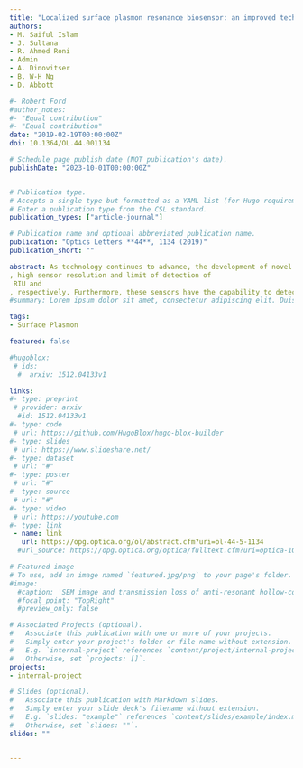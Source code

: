 ```yaml
---
title: "Localized surface plasmon resonance biosensor: an improved technique for SERS response intensification"
authors:
- M. Saiful Islam
- J. Sultana
- R. Ahmed Roni
- Admin
- A. Dinovitser
- B. W-H Ng
- D. Abbott

#- Robert Ford
#author_notes:
#- "Equal contribution"
#- "Equal contribution"
date: "2019-02-19T00:00:00Z"
doi: 10.1364/OL.44.001134

# Schedule page publish date (NOT publication's date).
publishDate: "2023-10-01T00:00:00Z"


# Publication type.
# Accepts a single type but formatted as a YAML list (for Hugo requirements).
# Enter a publication type from the CSL standard.
publication_types: ["article-journal"]

# Publication name and optional abbreviated publication name.
publication: "Optics Letters **44**, 1134 (2019)"
publication_short: ""

abstract: As technology continues to advance, the development of novel sensing systems opens new possibilities for low-cost, practical biosensing applications. In this Letter, we demonstrate a localized surface plasmon resonance system that combines both wave-guiding and plasmonic resonance sensing with a single microstructured polymeric structure. Characterizing the sensor using the finite element method simulation shows, to the best of our knowledge, a record wavelength sensitivity (WS) of 111000 nm/refractive index unit (RIU), high amplitude sensitivity (AS) of   
, high sensor resolution and limit of detection of 
 RIU and   
, respectively. Furthermore, these sensors have the capability to detect an analyte within the refractive index range of 1.33–1.43 in the visible to mid-IR, therefore being potentially suitable for applications in biomolecular and chemical analyte detection.
#summary: Lorem ipsum dolor sit amet, consectetur adipiscing elit. Duis posuere tellus ac convallis placerat. Proin tincidunt magna sed ex sollicitudin condimentum.

tags:
- Surface Plasmon

featured: false

#hugoblox:
 # ids:
  #  arxiv: 1512.04133v1

links:
#- type: preprint
 # provider: arxiv
  #id: 1512.04133v1
#- type: code
 # url: https://github.com/HugoBlox/hugo-blox-builder
#- type: slides
 # url: https://www.slideshare.net/
#- type: dataset
 # url: "#"
#- type: poster
 # url: "#"
#- type: source
 # url: "#"
#- type: video
 # url: https://youtube.com
#- type: link
 - name: link
   url: https://opg.optica.org/ol/abstract.cfm?uri=ol-44-5-1134
  #url_source: https://opg.optica.org/optica/fulltext.cfm?uri=optica-10-10-1253

# Featured image
# To use, add an image named `featured.jpg/png` to your page's folder. 
#image:
  #caption: 'SEM image and transmission loss of anti-resonant hollow-core fiber'
  #focal_point: "TopRight"
  #preview_only: false

# Associated Projects (optional).
#   Associate this publication with one or more of your projects.
#   Simply enter your project's folder or file name without extension.
#   E.g. `internal-project` references `content/project/internal-project/index.md`.
#   Otherwise, set `projects: []`.
projects:
- internal-project

# Slides (optional).
#   Associate this publication with Markdown slides.
#   Simply enter your slide deck's filename without extension.
#   E.g. `slides: "example"` references `content/slides/example/index.md`.
#   Otherwise, set `slides: ""`.
slides: ""


---
```

